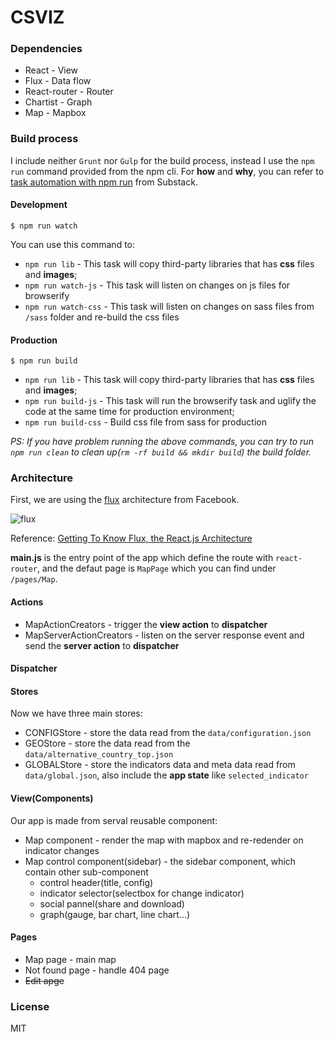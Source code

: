 CSVIZ
==========

### Dependencies

* React - View
* Flux - Data flow
* React-router - Router
* Chartist - Graph
* Map - Mapbox

### Build process

I include neither `Grunt` nor `Gulp` for the build process, instead I use the `npm run` command provided from the npm cli. For **how** and **why**, you can refer to [task automation with npm run](www.substack.net/task_automation_with_npm_run) from Substack.

#### Development

```
$ npm run watch
```

You can use this command to:

* `npm run lib` - This task will copy third-party libraries that has **css** files and **images**;
* `npm run watch-js` - This task will listen on changes on js files for browserify
* `npm run watch-css` - This task will listen on changes on sass files from `/sass` folder and re-build the css files

#### Production

```
$ npm run build
```

* `npm run lib` - This task will copy third-party libraries that has **css** files and **images**;
* `npm run build-js` - This task will run the browserify task and uglify the code at the same time for production environment;
* `npm run build-css` - Build css file from sass for production

_PS: If you have problem running the above commands, you can try to run `npm run clean` to clean up(`rm -rf build && mkdir build`) the build folder._

### Architecture

First, we are using the [flux](http://facebook.github.io/flux/) architecture from Facebook.

![flux](https://cloud.githubusercontent.com/assets/1183541/4838381/103d4aee-5fe8-11e4-9b17-f6551f340ae7.png)

Reference: [Getting To Know Flux, the React.js Architecture](http://scotch.io/tutorials/javascript/getting-to-know-flux-the-react-js-architecture)

**main.js** is the entry point of the app which define the route with `react-router`, and the defaut page is `MapPage` which you can find under `/pages/Map`.

#### Actions

* MapActionCreators - trigger the **view action** to **dispatcher**
* MapServerActionCreators - listen on the server response event and send the **server action** to **dispatcher**

#### Dispatcher

#### Stores

Now we have three main stores:

* CONFIGStore - store the data read from the `data/configuration.json`
* GEOStore - store the data read from the `data/alternative_country_top.json`
* GLOBALStore - store the indicators data and meta data read from `data/global.json`, also include the **app state** like `selected_indicator`

#### View(Components)

Our app is made from serval reusable component:

* Map component - render the map with mapbox and re-redender on indicator changes
* Map control component(sidebar) - the sidebar component, which contain other sub-component
  - control header(title, config)
  - indicator selector(selectbox for change indicator)
  - social pannel(share and download)
  - graph(gauge, bar chart, line chart...)


#### Pages

* Map page - main map
* Not found page - handle 404 page
* <del>Edit apge</del>

### License
MIT